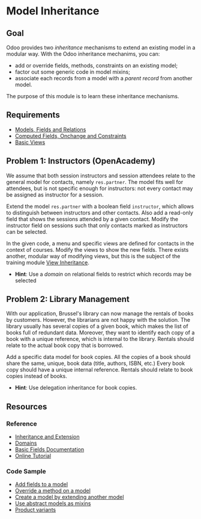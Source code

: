 # Model Inheritance

## Goal

Odoo provides two *inheritance* mechanisms to extend an existing model in a
modular way. With the Odoo inheritance mechanims, you can:

- add or override fields, methods, constraints on an existing model;
- factor out some generic code in model mixins;
- associate each records from a model with a *parent record* from another model.

The purpose of this module is to learn these inheritance mechanisms.


## Requirements

- [Models, Fields and Relations](../01-models)
- [Computed Fields, Onchange and Constraints](../02-fields)
- [Basic Views](../03-views)


## Problem 1: Instructors (OpenAcademy)

We assume that both session instructors and session attendees relate to the
general model for contacts, namely `res.partner`. The model fits well for
attendees, but is not specific enough for instructors: not every contact may be
assigned as instructor for a session.

Extend the model `res.partner` with a boolean field `instructor`, which allows
to distinguish between instructors and other contacts. Also add a read-only
field that shows the sessions attended by a given contact. Modify the instructor
field on sessions such that only contacts marked as instructors can be selected.

In the given code, a menu and specific views are defined for contacts in the
context of courses. Modify the views to show the new fields. There exists
another, modular way of modifying views, but this is the subject of the training
module [View Inheritance](../05-view-inheritance).

- **Hint**: Use a *domain* on relational fields to restrict which records may be
  selected


## Problem 2: Library Management

With our application, Brussel's library can now manage the rentals of books by
customers. However, the librarians are not happy with the solution. The library
usually has several copies of a given book, which makes the list of books full
of redundant data. Moreover, they want to identify each copy of a book with a
unique reference, which is internal to the library. Rentals should relate to the
actual book copy that is borrowed.

Add a specific data model for book copies. All the copies of a book should share
the same, unique, book data (title, authors, ISBN, etc.) Every book copy should
have a unique internal reference. Rentals should relate to book copies instead
of books.

- **Hint**: Use delegation inheritance for book copies.


## Resources

### Reference

* [Inheritance and Extension](http://www.odoo.com/documentation/11.0/reference/orm.html#reference-orm-inheritance)
* [Domains](http://www.odoo.com/documentation/11.0/reference/orm.html#domains)
* [Basic Fields Documentation](http://www.odoo.com/documentation/11.0/reference/orm.html#basic-fields)
* [Online Tutorial](http://www.odoo.com/documentation/11.0/howtos/backend.html#inheritance)

### Code Sample

* [Add fields to a model](https://github.com/odoo/odoo/blob/76c443eda331b75bf5dfa7ec22b8eb22e1084343/addons/account/models/product.py#L7)
* [Override a method on a model](https://github.com/odoo/odoo/blob/76c443eda331b75bf5dfa7ec22b8eb22e1084343/addons/account/models/product.py#L39)
* [Create a model by extending another model](https://github.com/odoo/odoo/blob/76c443eda331b75bf5dfa7ec22b8eb22e1084343/addons/account/models/res_config.py#L14)
* [Use abstract models as mixins](https://github.com/odoo/odoo/blob/76c443eda331b75bf5dfa7ec22b8eb22e1084343/addons/product/models/product_template.py#L15)
* [Product variants](https://github.com/odoo/odoo/blob/76c443eda331b75bf5dfa7ec22b8eb22e1084343/addons/product/models/product.py#L106)

